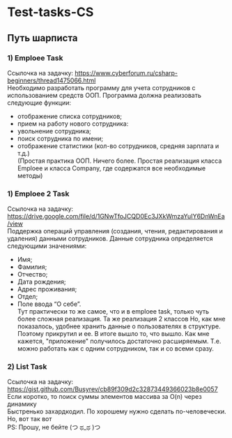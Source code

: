# Test-tasks-CS
## Путь шарписта
### 1) Emploee Task
Ссылочка на задачку: https://www.cyberforum.ru/csharp-beginners/thread1475066.html<br>
Необходимо разработать программу для учета сотрудников с использованием средств ООП.
Программа должна реализовать следующие функции:
- отображение списка сотрудников;
- прием на работу нового сотрудника:
- увольнение сотрудника;
- поиск сотрудника по имени;
- отображение статистики (кол-во сотрудников, средняя зарплата и т.д.)
<br>(Простая практика ООП. Ничего более. Простая реализация класса Emploee и класса Company, где содержатся все необходимые методы)

### 1) Emploee 2 Task
Ссылочка на задачку: https://drive.google.com/file/d/1GNwTfoJCQD0Ec3JXkWmzaYuIY6DnWnEa/view<br>
Поддержка операций управления (создания, чтения, редактирования и
удаления) данными сотрудников.
Данные сотрудника определяется следующими значениями:
- Имя;
- Фамилия;
- Отчество;
- Дата рождения;
- Адрес проживания;
- Отдел;
- Поле ввода “О себе”.
<br>Тут практически то же самое, что и в emploee task, только чуть более сложная реализация. Та же реализация 2 классов
Но, как мне показалось, удобнее хранить данные о пользователях в структуре. Поэтому прикрутил и ее. В итоге вышло то, что вышло.
Как мне кажется, "приложение" получилось достаточно расширяемым. Т.е. можно работать как с одним сотрудником, так и со всеми сразу.

### 2) List Task
Ссылочка на задачку: https://gist.github.com/Busyrev/cb89f309d2c32873449366023b8e0057<br>
Если коротко, то поиск суммы элементов массива за O(n) через динамику<br>
Быстренько захардкодил. По хорошему нужно сделать по-человечески. Но, вот так вот<br>
PS: Прошу, не бейте (つ ಥ_ಥ )つ
